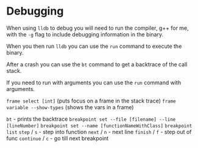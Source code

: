 # Debugging

When using `lldb` to debug you will need to run the compiler, g++ for me, with the `-g` flag to include debugging information in the binary.

When you then run `lldb` you can use the `run` command to execute the binary.

After a crash you can use the `bt` command to get a backtrace of the call stack.

If you need to run with arguments you can use the `run` command with arguments.

`frame select [int]` (puts focus on a frame in the stack trace)
`frame variable --show-types` (shows the vars in a frame)

`bt` - prints the backtrace
`breakpoint set --file [filename] --line [lineNumber]`
`breakpoint set --name [functionNameWithClass]`
`breakpoint list`
`step` / `s` - step into function
`next` / `n` - next line
`finish` / `f` - step out of func
`continue` / `c` - go till next breakpoint
